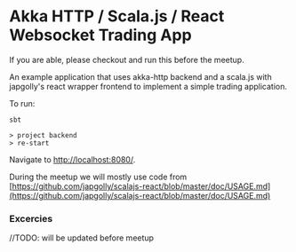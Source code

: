 # Akka HTTP / Scala.js / React Websocket Trading App

If you are able, please checkout and run this before the meetup. 

An example application that uses akka-http backend and a scala.js with japgolly's react wrapper frontend to implement a simple
trading application.

To run:

```
sbt

> project backend
> re-start
```

Navigate to [http://localhost:8080/](http://localhost:8080/).


During the meetup we will mostly use code from 
 [https://github.com/japgolly/scalajs-react/blob/master/doc/USAGE.md](https://github.com/japgolly/scalajs-react/blob/master/doc/USAGE.md)

### Excercies 

//TODO: will be updated before meetup


